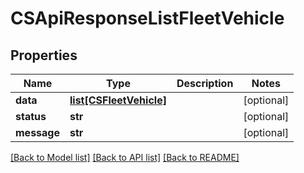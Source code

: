 # CSApiResponseListFleetVehicle

## Properties
Name | Type | Description | Notes
------------ | ------------- | ------------- | -------------
**data** | [**list[CSFleetVehicle]**](CSFleetVehicle.md) |  | [optional] 
**status** | **str** |  | [optional] 
**message** | **str** |  | [optional] 

[[Back to Model list]](../README.md#documentation-for-models) [[Back to API list]](../README.md#documentation-for-api-endpoints) [[Back to README]](../README.md)


